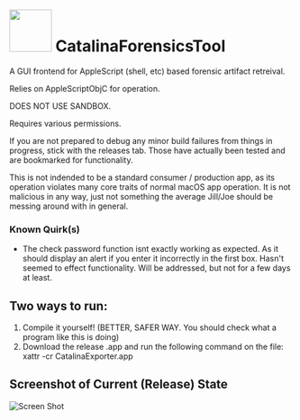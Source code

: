# <img src="https://i.imgur.com/cGllffv.png" width="75" height="75" /> CatalinaForensicsTool 
A GUI frontend for AppleScript (shell, etc) based forensic artifact retreival. 

Relies on AppleScriptObjC for operation. 

DOES NOT USE SANDBOX. 

Requires various permissions. 

If you are not  prepared to debug any minor build failures from things in progress, stick with the releases tab. Those have actually been tested and are bookmarked for functionality. 

This is not indended to be a standard consumer / production app, as its operation violates many core traits of normal macOS app operation. It is not malicious in any way, just not something the average Jill/Joe should be messing around with in general. 

### Known Quirk(s)
* The check password function isnt exactly working as expected. As it should display an alert if you enter it incorrectly in the first box. Hasn't seemed to effect functionality. Will be addressed, but not for a few days at least. 

## Two ways to run:
1. Compile it yourself! (BETTER, SAFER WAY. You should check what a program like this is doing)
2. Download the release .app and run the following command on the file:
xattr -cr CatalinaExporter.app

## Screenshot of Current (Release) State
![Screen Shot](https://i.imgur.com/UImUv0y.png)

